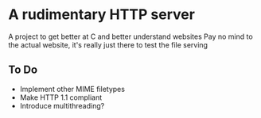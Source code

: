 # A rudimentary HTTP server
A project to get better at C and better understand websites
Pay no mind to the actual website, it's really just there to test the file serving

## To Do
- Implement other MIME filetypes
- Make HTTP 1.1 compliant
- Introduce multithreading?
